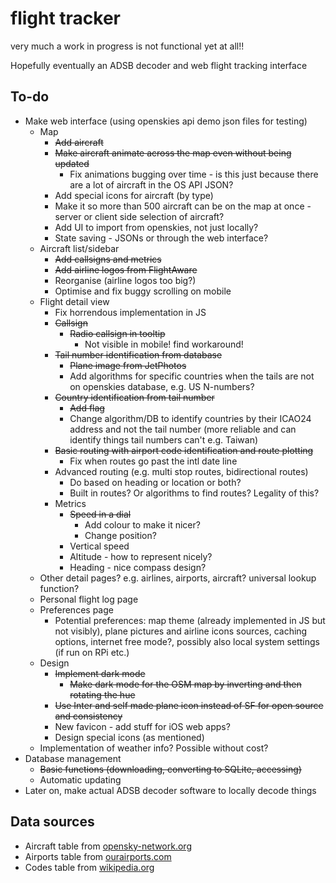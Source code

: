 # flight tracker

very much a work in progress is not functional yet at all!!

Hopefully eventually an ADSB decoder and web flight tracking interface

## To-do
* Make web interface (using openskies api demo json files for testing)
    * Map
        * ~~Add aircraft~~
        * ~~Make aircraft animate across the map even without being updated~~
            * Fix animations bugging over time - is this just because there are a lot of aircraft in the OS API JSON?
        * Add special icons for aircraft (by type)
        * Make it so more than 500 aircraft can be on the map at once - server or client side selection of aircraft?
        * Add UI to import from openskies, not just locally?
        * State saving - JSONs or through the web interface?
    * Aircraft list/sidebar
        * ~~Add callsigns and metrics~~
        * ~~Add airline logos from FlightAware~~
        * Reorganise (airline logos too big?)
        * Optimise and fix buggy scrolling on mobile
    * Flight detail view
        * Fix horrendous implementation in JS
        * ~~Callsign~~
            * ~~Radio callsign in tooltip~~
                * Not visible in mobile! find workaround!
        * ~~Tail number identification from database~~
            * ~~Plane image from JetPhotos~~
            * Add algorithms for specific countries when the tails are not on openskies database, e.g. US N-numbers?
        * ~~Country identification from tail number~~
            * ~~Add flag~~
            * Change algorithm/DB to identify countries by their ICAO24 address and not the tail number (more reliable and can identify things tail numbers can't e.g. Taiwan)
        * ~~Basic routing with airport code identification and route plotting~~
            * Fix when routes go past the intl date line
        * Advanced routing (e.g. multi stop routes, bidirectional routes)
            * Do based on heading or location or both?
            * Built in routes? Or algorithms to find routes? Legality of this?
        * Metrics
            * ~~Speed in a dial~~
                * Add colour to make it nicer?
                * Change position?
            * Vertical speed
            * Altitude - how to represent nicely?
            * Heading - nice compass design?
    * Other detail pages? e.g. airlines, airports, aircraft? universal lookup function?
    * Personal flight log page
    * Preferences page
        * Potential preferences: map theme (already implemented in JS but not visibly), plane pictures and airline icons sources, caching options, internet free mode?, possibly also local system settings (if run on RPi etc.)
    * Design
        * ~~Implement dark mode~~
            * ~~Make dark mode for the OSM map by inverting and then rotating the hue~~
        * ~~Use Inter and self made plane icon instead of SF for open source and consistency~~
        * New favicon - add stuff for iOS web apps?
        * Design special icons (as mentioned)
    * Implementation of weather info? Possible without cost?
* Database management
    * ~~Basic functions (downloading, converting to SQLite, accessing)~~
    * Automatic updating
* Later on, make actual ADSB decoder software to locally decode things

## Data sources
* Aircraft table from [opensky-network.org](https://opensky-network.org/datasets/metadata)
* Airports table from [ourairports.com](https://ourairports.com/data)
* Codes table from [wikipedia.org](https://en.wikipedia.org/wiki/List_of_airline_codes)

